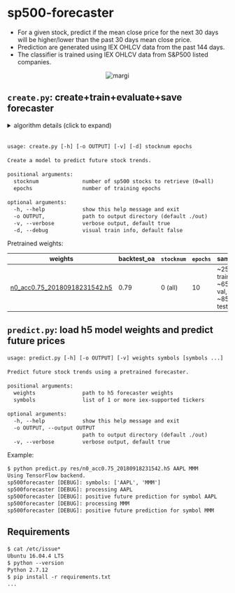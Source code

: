 # sp500-forecaster
* For a given stock, predict if the mean close price for the next 30 days will be higher/lower than the past 30 days mean close price. 
* Prediction are generated using IEX OHLCV data from the past 144 days.
* The classifier is trained using IEX OHLCV data from S&P500 listed companies.

<p align="center"> 
  <img src="./res/create.gif" alt="margi" width="550" height="375"/>
</p>

## ```create.py```: create+train+evaluate+save forecaster

<details><summary>algorithm details (click to expand)</summary></a>
<p>

1. gather S&P500 OHLCV data and split into train/test
```console
sp500forecaster [DEBUG]: collected 404 train, 101 test sp500 stocks
sp500forecaster [DEBUG]: building train time windows
```

2. transform normalized OHLCV train data into time windows
<img src="./res/create.gif" width="550" height="375" />

3. train forecaster
<img src="./res/train.gif" width="550" height="375" />

4. evaluate on test time windows

<img src="./res/evaluate.gif" width="550" height="375" />

</p>
</details>

<br/>

```console
usage: create.py [-h] [-o OUTPUT] [-v] [-d] stocknum epochs

Create a model to predict future stock trends.

positional arguments:
  stocknum              number of sp500 stocks to retrieve (0=all)
  epochs                number of training epochs

optional arguments:
  -h, --help            show this help message and exit
  -o OUTPUT,            path to output directory (default ./out)
  -v, --verbose         verbose output, default true
  -d, --debug           visual train info, default false
```

Pretrained weights:

weights | backtest_oa | ```stocknum``` | ```epochs``` | samples
------------- | ------------- | ------------- | ------------- | -------------
[n0_acc0.75_20180918231542.h5](res/n0_acc0.75_20180918231542.h5)  | 0.79 | 0 (all) | 10 | ~259k train, ~65k val, ~85k test

## ```predict.py```: load h5 model weights and predict future prices

```console
usage: predict.py [-h] [-o OUTPUT] [-v] weights symbols [symbols ...]

Predict future stock trends using a pretrained forecaster.

positional arguments:
  weights               path to h5 forecaster weights
  symbols               list of 1 or more iex-supported tickers

optional arguments:
  -h, --help            show this help message and exit
  -o OUTPUT, --output OUTPUT
                        path to output directory (default ./out)
  -v, --verbose         verbose output, default true

```

Example:
```console
$ python predict.py res/n0_acc0.75_20180918231542.h5 AAPL MMM
Using TensorFlow backend.
sp500forecaster [DEBUG]: symbols: ['AAPL', 'MMM']
sp500forecaster [DEBUG]: processing AAPL
sp500forecaster [DEBUG]: positive future prediction for symbol AAPL
sp500forecaster [DEBUG]: processing MMM
sp500forecaster [DEBUG]: positive future prediction for symbol MMM
```

## Requirements
```console
$ cat /etc/issue*
Ubuntu 16.04.4 LTS
$ python --version
Python 2.7.12
$ pip install -r requirements.txt
...
```
